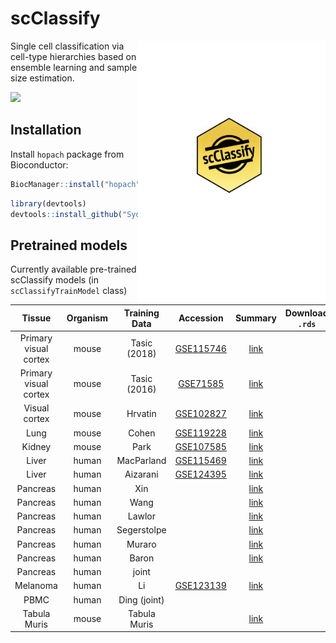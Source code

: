 # scClassify

<img src="man/figures/scClassifySticker.png" align="right" width="300"/>

Single cell classification via cell-type hierarchies based on ensemble learning and sample size estimation.


[![](https://travis-ci.com/SydneyBioX/scClassify.svg?token=Mgp3nhHdKGyRbLPymfkS&branch=master)]()

## Installation


Install `hopach` package from Bioconductor:

```r
BiocManager::install("hopach")
```


```r
library(devtools)
devtools::install_github("SydneyBioX/scClassify")
```

## Pretrained models

Currently available pre-trained scClassify models (in `scClassifyTrainModel` class)

|          Tissue        | Organism | Training Data | Accession |  Summary                                | Download `.rds`  |
| :--: | :--: | :--: | :--: | :--: | :--: |
| Primary visual cortex  |   mouse  |  Tasic (2018) | [GSE115746](https://www.ncbi.nlm.nih.gov/geo/query/acc.cgi?acc=GSE115746)    | [link](https://SydneyBioX.github.io/scClassify/articles/webOnly/Tasic2018_mouseNeuronal.html)|                  |
| Primary visual cortex  |   mouse  |  Tasic (2016) | [GSE71585](https://www.ncbi.nlm.nih.gov/geo/query/acc.cgi?acc=GSE71585)    | [link](https://SydneyBioX.github.io/scClassify/articles/webOnly/Tasic2016_mouseNeuronal.html)|                  |
| Visual cortex          |   mouse  |  Hrvatin      | [GSE102827](https://www.ncbi.nlm.nih.gov/geo/query/acc.cgi?acc=GSE102827)  |   [link](https://SydneyBioX.github.io/scClassify/articles/webOnly/Hrvatin_mouseNeuronal.html)        |                  |
|    Lung                |   mouse  |  Cohen        |   [GSE119228](https://www.ncbi.nlm.nih.gov/geo/query/acc.cgi?acc=GSE119228)        |    [link](https://SydneyBioX.github.io/scClassify/articles/webOnly/Cohen_mouseLung.html)        |                  |
|    Kidney              |   mouse  |  Park         |  [GSE107585](https://www.ncbi.nlm.nih.gov/geo/query/acc.cgi?acc=GSE107585)         | [link](https://SydneyBioX.github.io/scClassify/articles/webOnly/Park_mouseKidney.html)          |                  |
|    Liver               |   human  |  MacParland   | [GSE115469](https://www.ncbi.nlm.nih.gov/geo/query/acc.cgi?acc=GSE115469)          | [link](https://SydneyBioX.github.io/scClassify/articles/webOnly/MacParlandres_humanLiver.html)   |                  |
|    Liver               |   human  |  Aizarani     |  [GSE124395](https://www.ncbi.nlm.nih.gov/geo/query/acc.cgi?acc=GSE124395)         | [link](https://SydneyBioX.github.io/scClassify/articles/webOnly/Aizarani_humanLiver.html)        |                  |
|    Pancreas            |   human  |  Xin          |           |  [link](https://SydneyBioX.github.io/scClassify/articles/webOnly/Xin_humanPancreas.html)          |                  |
|    Pancreas            |   human  |  Wang         |           |  [link](https://SydneyBioX.github.io/scClassify/articles/webOnly/Wang_humanPancreas.html)          |                  |
|    Pancreas            |   human  |  Lawlor       |           |  [link](https://SydneyBioX.github.io/scClassify/articles/webOnly/Lawlor_humanPancreas.html)           |                  |
|    Pancreas            |   human  |  Segerstolpe  |           |  [link](https://SydneyBioX.github.io/scClassify/articles/webOnly/Segerstolpe_humanPancreas.html)           |                  |
|    Pancreas            |   human  |  Muraro       |           | [link](https://SydneyBioX.github.io/scClassify/articles/webOnly/Muraro_humanPancreas.html)           |                  |
|    Pancreas            |   human  |  Baron        |           |  [link](https://SydneyBioX.github.io/scClassify/articles/webOnly/Baron_humanPancreas.html)          |                  |
|    Pancreas            |   human  |  joint        |           |           |                  |
|    Melanoma            |   human  |  Li           | [GSE123139](https://www.ncbi.nlm.nih.gov/geo/query/acc.cgi?acc=GSE123139)          |   [link](https://SydneyBioX.github.io/scClassify/articles/webOnly/Li_humanMelanoma.html)         |                  |
|    PBMC                |   human  |  Ding (joint) |           |           |                  |
|    Tabula Muris        |   mouse  |  Tabula Muris |           |   [link](https://SydneyBioX.github.io/scClassify/articles/webOnly/TabulaMuris.html)        |                  |

